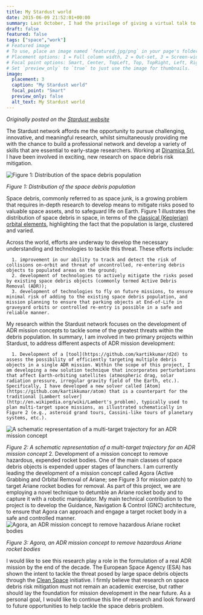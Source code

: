 ```yaml
---
title: My Stardust world
date: 2015-06-09 21:52:01+00:00
summary: Last October, I had the privilege of giving a virtual talk to students at the Sigaram Academy of Excellence from Mulagumooodu, K.K. Dist, Tamil Nadu, India. At the end of the talk, I challenged them to create and share their visions of future Mars habitats. The response we received at OeWF was phenomenal.
draft: false
featured: false
tags: ["space","work"]
# Featured image
# To use, place an image named `featured.jpg/png` in your page's folder.
# Placement options: 1 = Full column width, 2 = Out-set, 3 = Screen-width
# Focal point options: Smart, Center, TopLeft, Top, TopRight, Left, Right, BottomLeft, Bottom, BottomRight
# Set `preview_only` to `true` to just use the image for thumbnails.
image:
  placement: 3
  caption: "My Stardust world"
  focal_point: "Smart"
  preview_only: false
  alt_text: My Stardust world
---
```


_Originally posted on the [Stardust website](http://stardust2013.eu/NewsEvents/tabid/4226/articleType/ArticleView/articleId/5711/Stardust-Blog-Series--Kartik-Kumar.aspx)_

The Stardust network affords me the opportunity to pursue challenging, innovative, and meaningful research, whilst simultaneously providing me with the chance to build a professional network and develop a variety of skills that are essential to early-stage researchers. Working at [Dinamica Srl](http://www.dinamicatech.com/), I have been involved in exciting, new research on space debris risk mitigation.

![Figure 1: Distribution of the space debris population](http://stardust2013.eu/Portals/63/Blogs/kartik%20blog%20figure%201%20website%20v2.jpg)

_Figure 1: Distribution of the space debris population_

Space debris, commonly referred to as space junk, is a growing problem that requires in-depth research to develop means to mitigate risks posed to valuable space assets, and to safeguard life on Earth. Figure 1 illustrates the distribution of space debris in space, in terms of the [classical (Keplerian) orbital elements](http://en.wikipedia.org/wiki/Orbital_elements), highlighting the fact that the population is large, clustered and varied.

Across the world, efforts are underway to develop the necessary understanding and technologies to tackle this threat. These efforts include:




      1. improvement in our ability to track and detect the risk of collisions on-orbit and threat of uncontrolled, re-entering debris objects to populated areas on the ground;
      2. development of technologies to actively mitigate the risks posed by existing space debris objects (commonly termed Active Debris Removal (ADR));
      3. development of technologies to fly on future missions, to ensure minimal risk of adding to the existing space debris population, and mission planning to ensure that parking objects at End-of-Life in graveyard orbits or controlled re-entry is possible in a safe and reliable manner.


My research within the Stardust network focuses on the development of ADR mission concepts to tackle some of the greatest threats within the debris population. In summary, I am involved in two primary projects within Stardust, to address different aspects of ADR mission development:


      1. Development of a [tool](https://github.com/kartikkumar/d2d) to assess the possibility of efficiently targeting multiple debris objects in a single ADR mission. Within the scope of this project, I am developing a new solution technique that incorporates perturbations that affect Earth-orbiting satellites (atmospheric drag, solar radiation pressure, irregular gravity field of the Earth, etc.). Specifically, I have developed a new solver called [Atom](https://github.com/kartikkumar/atom) that is a counterpart for the traditional [Lambert solver](http://en.wikipedia.org/wiki/Lambert's_problem), typically used to plan multi-target space missions, as illustrated schematically in Figure 2 (e.g., asteroid grand tours, Cassini-like tours of planetary systems, etc.).    
![A schematic representation of a multi-target trajectory for an ADR mission concept](http://stardust2013.eu/Portals/63/Blogs/kartik%20blog%20figure%202%20website%20v3.jpg)

_Figure 2: A schematic representation of a multi-target trajectory for an ADR mission concept_
      2. Development of a mission concept to remove hazardous, expended rocket bodies. One of the main classes of space debris objects is expended upper stages of launchers. I am currently leading the development of a mission concept called Agora (Active Grabbing and Orbital Removal of Ariane; see Figure 3 for mission patch) to target Ariane rocket bodies for removal. As part of this project, we are employing a novel technique to detumble an Ariane rocket body and to capture it with a robotic manipulator. My main technical contribution to the project is to develop the Guidance, Navigation & Control (GNC) architecture, to ensure that Agora can approach and engage a target rocket body in a safe and controlled manner.
![Agora, an ADR mission concept to remove hazardous Ariane rocket bodies](http://stardust2013.eu/Portals/63/Blogs/kartik%20blog%20figure%203%20website%20v2.jpg)

_Figure 3: Agora, an ADR mission concept to remove hazardous Ariane rocket bodies_


I would like to see this research play a role in the formulation of a real ADR mission by the end of the decade. The European Space Agency (ESA) has shown the intent to tackle the threat posed by large space debris objects through the [Clean Space](http://www.esa.int/Our_Activities/Space_Engineering_Technology/Clean_Space) initiative. I firmly believe that research on space debris risk mitigation must not remain an academic exercise, but rather should lay the foundation for mission development in the near future. As a personal goal, I would like to continue this line of research and look forward to future opportunities to help tackle the space debris problem.
